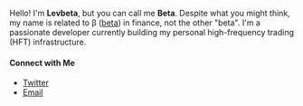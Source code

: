 Hello! I'm **Levbeta**, but you can call me **Beta**. Despite what you might think, my name is related to β ([beta](https://www.investopedia.com/terms/b/beta.asp)) in finance, not the other "beta". I'm a passionate developer currently building my personal high-frequency trading (HFT) infrastructure.

#### Connect with Me
- [Twitter](https://twitter.com/levbeta)
- [Email](mailto:levbetaq@gmail.com)
